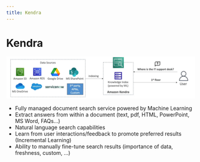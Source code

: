 ```yaml
---
title: Kendra
---
```

# Kendra
![Kendra](./Kendra.png)
- Fully managed document search service powered by Machine Learning
- Extract answers from within a document (text, pdf, HTML, PowerPoint, MS Word, FAQs...)
- Natural language search capabilities
- Learn from user interactions/feedback to promote preferred results (Incremental Learning)
- Ability to manually fine-tune search results (importance of data, freshness, custom, ...)
